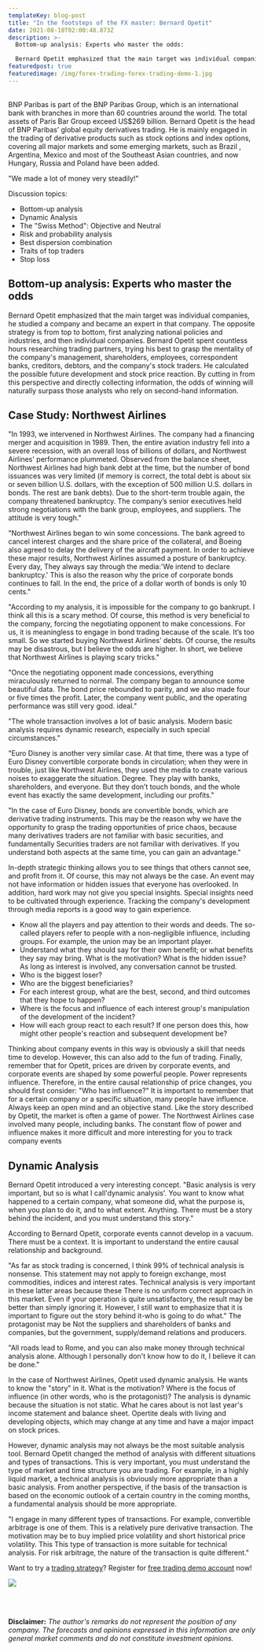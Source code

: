 ```yaml
---
templateKey: blog-post
title: "In the footsteps of the FX master: Bernard Opetit"
date: 2021-08-10T02:00:48.873Z
description: >-
  Bottom-up analysis: Experts who master the odds:

  Bernard Opetit emphasized that the main target was individual companies, he studied a company and became an expert in that company. The opposite strategy is from top to bottom, first analyzing national policies and industries, and then individual companies. 
featuredpost: true
featuredimage: /img/forex-trading-forex-trading-demo-1.jpg
---
```

<!--StartFragment-->

\
BNP Paribas is part of the BNP Paribas Group, which is an international bank with branches in more than 60 countries around the world. The total assets of Paris Bar Group exceed US$269 billion. Bernard Opetit is the head of BNP Paribas’ global equity derivatives trading. He is mainly engaged in the trading of derivative products such as stock options and index options, covering all major markets and some emerging markets, such as Brazil , Argentina, Mexico and most of the Southeast Asian countries, and now Hungary, Russia and Poland have been added.

"We made a lot of money very steadily!"

Discussion topics:

* Bottom-up analysis
* Dynamic Analysis
* The "Swiss Method": Objective and Neutral
* Risk and probability analysis
* Best dispersion combination
* Traits of top traders
* Stop loss

## **Bottom-up analysis: Experts who master the odds**

Bernard Opetit emphasized that the main target was individual companies, he studied a company and became an expert in that company. The opposite strategy is from top to bottom, first analyzing national policies and industries, and then individual companies. Bernard Opetit spent countless hours researching trading partners, trying his best to grasp the mentality of the company's management, shareholders, employees, correspondent banks, creditors, debtors, and the company's stock traders. He calculated the possible future development and stock price reaction. By cutting in from this perspective and directly collecting information, the odds of winning will naturally surpass those analysts who rely on second-hand information.

## **Case Study: Northwest Airlines**

"In 1993, we intervened in Northwest Airlines. The company had a financing merger and acquisition in 1989. Then, the entire aviation industry fell into a severe recession, with an overall loss of billions of dollars, and Northwest Airlines' performance plummeted. Observed from the balance sheet, Northwest Airlines had high bank debt at the time, but the number of bond issuances was very limited (if memory is correct, the total debt is about six or seven billion U.S. dollars, with the exception of 500 million U.S. dollars in bonds. The rest are bank debts). Due to the short-term trouble again, the company threatened bankruptcy. The company’s senior executives held strong negotiations with the bank group, employees, and suppliers. The attitude is very tough."

"Northwest Airlines began to win some concessions. The bank agreed to cancel interest charges and the share price of the collateral, and Boeing also agreed to delay the delivery of the aircraft payment. In order to achieve these major results, Northwest Airlines assumed a posture of bankruptcy. Every day, They always say through the media:'We intend to declare bankruptcy.' This is also the reason why the price of corporate bonds continues to fall. In the end, the price of a dollar worth of bonds is only 10 cents."

"According to my analysis, it is impossible for the company to go bankrupt. I think all this is a scary method. Of course, this method is very beneficial to the company, forcing the negotiating opponent to make concessions. For us, it is meaningless to engage in bond trading because of the scale. It’s too small. So we started buying Northwest Airlines’ debts. Of course, the results may be disastrous, but I believe the odds are higher. In short, we believe that Northwest Airlines is playing scary tricks."

"Once the negotiating opponent made concessions, everything miraculously returned to normal. The company began to announce some beautiful data. The bond price rebounded to parity, and we also made four or five times the profit. Later, the company went public, and the operating performance was still very good. ideal."

"The whole transaction involves a lot of basic analysis. Modern basic analysis requires dynamic research, especially in such special circumstances."

"Euro Disney is another very similar case. At that time, there was a type of Euro Disney convertible corporate bonds in circulation; when they were in trouble, just like Northwest Airlines, they used the media to create various noises to exaggerate the situation. Degree. They play with banks, shareholders, and everyone. But they don’t touch bonds, and the whole event has exactly the same development, including our profits."

"In the case of Euro Disney, bonds are convertible bonds, which are derivative trading instruments. This may be the reason why we have the opportunity to grasp the trading opportunities of price chaos, because many derivatives traders are not familiar with basic securities, and fundamentally Securities traders are not familiar with derivatives. If you understand both aspects at the same time, you can gain an advantage."

In-depth strategic thinking allows you to see things that others cannot see, and profit from it. Of course, this may not always be the case. An event may not have information or hidden issues that everyone has overlooked. In addition, hard work may not give you special insights. Special insights need to be cultivated through experience. Tracking the company's development through media reports is a good way to gain experience.

* Know all the players and pay attention to their words and deeds. The so-called players refer to people with a non-negligible influence, including groups. For example, the union may be an important player.
* Understand what they should say for their own benefit; or what benefits they say may bring. What is the motivation? What is the hidden issue? As long as interest is involved, any conversation cannot be trusted.
* Who is the biggest loser?
* Who are the biggest beneficiaries?
* For each interest group, what are the best, second, and third outcomes that they hope to happen?
* Where is the focus and influence of each interest group's manipulation of the development of the incident?
* How will each group react to each result? If one person does this, how might other people's reaction and subsequent development be?

Thinking about company events in this way is obviously a skill that needs time to develop. However, this can also add to the fun of trading. Finally, remember that for Opetit, prices are driven by corporate events, and corporate events are shaped by some powerful people. Power represents influence. Therefore, in the entire causal relationship of price changes, you should first consider: "Who has influence?" It is important to remember that for a certain company or a specific situation, many people have influence. Always keep an open mind and an objective stand. Like the story described by Opetit, the market is often a game of power. The Northwest Airlines case involved many people, including banks. The constant flow of power and influence makes it more difficult and more interesting for you to track company events

##  **Dynamic Analysis** 

Bernard Opetit introduced a very interesting concept. "Basic analysis is very important, but so is what I call'dynamic analysis'. You want to know what happened to a certain company, what someone did, what the purpose is, when you plan to do it, and to what extent. Anything. There must be a story behind the incident, and you must understand this story."

According to Bernard Opetit, corporate events cannot develop in a vacuum. There must be a context. It is important to understand the entire causal relationship and background.

"As far as stock trading is concerned, I think 99% of technical analysis is nonsense. This statement may not apply to foreign exchange, most commodities, indices and interest rates. Technical analysis is very important in these latter areas because these There is no uniform correct approach in this market. Even if your operation is quite unsatisfactory, the result may be better than simply ignoring it. However, I still want to emphasize that it is important to figure out the story behind it-who is going to do what." The protagonist may be Not the suppliers and shareholders of banks and companies, but the government, supply/demand relations and producers.

"All roads lead to Rome, and you can also make money through technical analysis alone. Although I personally don't know how to do it, I believe it can be done."

In the case of Northwest Airlines, Opetit used dynamic analysis. He wants to know the "story" in it. What is the motivation? Where is the focus of influence (in other words, who is the protagonist)? The analysis is dynamic because the situation is not static. What he cares about is not last year's income statement and balance sheet. Opertite deals with living and developing objects, which may change at any time and have a major impact on stock prices.

However, dynamic analysis may not always be the most suitable analysis tool. Bernard Opetit changed the method of analysis with different situations and types of transactions. This is very important, you must understand the type of market and time structure you are trading. For example, in a highly liquid market, a technical analysis is obviously more appropriate than a basic analysis. From another perspective, if the basis of the transaction is based on the economic outlook of a certain country in the coming months, a fundamental analysis should be more appropriate.

"I engage in many different types of transactions. For example, convertible arbitrage is one of them. This is a relatively pure derivative transaction. The motivation may be to buy implied price volatility and short historical price volatility. This This type of transaction is more suitable for technical analysis. For risk arbitrage, the nature of the transaction is quite different."



Want to try a [trading strategy](https://forex.z.com/hk/en/forex_trading)? Register for [free trading demo account](https://forex.z.com/hk/en/forex_trading/demo_account.html) now!

![](https://forex-trading-z.netlify.app/img/z-com-forex-free-trading-demo-acc.jpg)

<br><br>

**Disclaimer:** *The author's remarks do not represent the position of any company. The forecasts and opinions expressed in this information are only general market comments and do not constitute investment opinions.*



<!--EndFragment-->